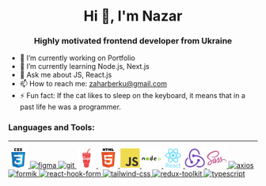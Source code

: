 <h1 align="center">Hi 👋, I'm Nazar</h1>
<h3 align="center">Highly motivated frontend developer from Ukraine</h3>



- 🔭 I’m currently working on Portfolio
- 🌱 I’m currently learning Node.js, Next.js 
- 💬 Ask me about JS, React.js
- 📫 How to reach me: zaharberku@gmail.com
- ⚡ Fun fact: If the cat likes to sleep on the keyboard, it means that in a past life he was a programmer.

### Languages and Tools:
____

<p align="left" dir="auto"> 
	<a href="https://www.w3schools.com/css/" rel="nofollow"> <img src="https://raw.githubusercontent.com/devicons/devicon/master/icons/css3/css3-original-wordmark.svg" alt="css3" width="40" height="40" style="max-width: 100%;"> </a>  <a href="https://www.figma.com/" rel="nofollow"> <img src="https://camo.githubusercontent.com/ed93c2b000a76ceaad1503e7eb9356591b885227e82a36a005b9d3498b303ba5/68747470733a2f2f7777772e766563746f726c6f676f2e7a6f6e652f6c6f676f732f6669676d612f6669676d612d69636f6e2e737667" alt="figma" width="40" height="40" data-canonical-src="https://www.vectorlogo.zone/logos/figma/figma-icon.svg" style="max-width: 100%;"> </a> 
	<a href="https://git-scm.com/" rel="nofollow"> <img src="https://camo.githubusercontent.com/fbfcb9e3dc648adc93bef37c718db16c52f617ad055a26de6dc3c21865c3321d/68747470733a2f2f7777772e766563746f726c6f676f2e7a6f6e652f6c6f676f732f6769742d73636d2f6769742d73636d2d69636f6e2e737667" alt="git" width="40" height="40" data-canonical-src="https://www.vectorlogo.zone/logos/git-scm/git-scm-icon.svg" style="max-width: 100%;"> </a> 
	 <a href="https://gulpjs.com" rel="nofollow"> <img src="https://raw.githubusercontent.com/devicons/devicon/master/icons/gulp/gulp-plain.svg" alt="gulp" width="40" height="40" style="max-width: 100%;"> </a>  
	<a href="https://www.w3.org/html/" rel="nofollow"> <img src="https://raw.githubusercontent.com/devicons/devicon/master/icons/html5/html5-original-wordmark.svg" alt="html5" width="40" height="40" style="max-width: 100%;"> </a> 
	 <a href="https://developer.mozilla.org/en-US/docs/Web/JavaScript" rel="nofollow"> <img src="https://raw.githubusercontent.com/devicons/devicon/master/icons/javascript/javascript-original.svg" alt="javascript" width="40" height="40" style="max-width: 100%;"> </a>
	<a href="https://nodejs.org" rel="nofollow"> <img src="https://raw.githubusercontent.com/devicons/devicon/master/icons/nodejs/nodejs-original-wordmark.svg" alt="nodejs" width="40" height="40" style="max-width: 100%;"> </a> 
	 <a href="https://reactjs.org/" rel="nofollow"> <img src="https://raw.githubusercontent.com/devicons/devicon/master/icons/react/react-original-wordmark.svg" alt="react" width="40" height="40" style="max-width: 100%;"> </a> 
	<a href="https://redux.js.org" rel="nofollow"> <img src="https://raw.githubusercontent.com/devicons/devicon/master/icons/redux/redux-original.svg" alt="redux" width="40" height="40" style="max-width: 100%;"> </a> 
	<a href="https://sass-lang.com" rel="nofollow"> <img src="https://raw.githubusercontent.com/devicons/devicon/master/icons/sass/sass-original.svg" alt="sass" width="40" height="40" style="max-width: 100%;"> </a> 
	<a href="https://axios-http.com/docs/intro" rel="nofollow"> <img src="https://upload.vectorlogo.zone/logos/axios/images/e2aae3c1-f98d-450b-8406-513bb5e6d5da.svg" alt="axios" width="40" height="40" style="max-width: 100%;"> </a>
	<a href="https://formik.org/docs/overview" rel="nofollow"> <img src="https://static-00.iconduck.com/assets.00/formik-icon-512x512-se1fegy1.png" alt="formik" width="40" height="40" style="max-width: 100%;"> </a>
	<a href="https://react-hook-form.com/" rel="nofollow"> <img src="https://avatars.githubusercontent.com/u/53986236?s=280&v=4" alt="react-hook-form" width="40" height="40" style="max-width: 100%;"> </a>
	<a href="https://tailwindcss.com/brand" rel="nofollow"> <img src="https://upload.wikimedia.org/wikipedia/commons/thumb/d/d5/Tailwind_CSS_Logo.svg/2048px-Tailwind_CSS_Logo.svg.png" alt="tailwind-css" width="40" height="40" style="max-width: 100%;"> </a>
	<a href="https://redux-toolkit.js.org/" rel="nofollow"> <img src="https://hybridheroes.de/blog/content/images/size/w1200/2022/03/redux-toolkit-1400.jpg" alt="redux-toolkit" width="100" height="40" style="max-width: 100%;"> </a>
	<a href="https://www.typescriptlang.org/" rel="nofollow"> <img src="https://upload.wikimedia.org/wikipedia/commons/4/4c/Typescript_logo_2020.svg" alt="typescript" width="40" height="40" style="max-width: 100%;"> </a>
</p>

